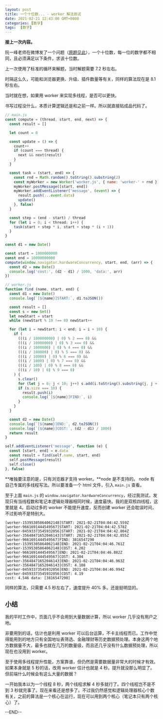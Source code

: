 ```yaml
---
layout: post
title: 一个十位数... - worker 解法尝试
date: 2021-02-21 12:43:00 GMT+0800
categories: [数学]
tags:  [数字]
---
```


**接上一次内容。**

阮一峰老师在微博发了一个问题（[原题见此](https://weibo.com/1400854834/Jv3oTj7rj)），一个十位数，每一位的数字都不相同，且必须满足以下条件，求该十位数。

<!-- more -->

上一次使用了标准的循环来解题，当时解题需要 7.2 秒左右。

时隔这么久，可能和浏览器更换、升级、插件数量等有关，同样的算法现在是 8.1 秒左右。

当时就在想，如果用 worker 来实现多线程，是否可以更快。

书写过程没什么，本质计算逻辑还是和之前一样。所以就直接贴成品代码了。

```js
// main.js
const compute = (thread, start, end, next) => {
  const result = []

  let count = 0

  const update = () => {
    count++
    if (count === thread) {
      next && next(result)
    }
  }

  const task = (start, end) => {
    const rnd = Math.random().toString().substring(2)
    const myWorker = new Worker('worker.js', { name: 'worker-' + rnd })
    myWorker.postMessage([start, end])
    myWorker.addEventListener('message', (event) => {
      result.push(...event.data)
      update()
    }, false)
  }

  const step = (end - start) / thread
  for (let i = 0; i < thread; i++) {
    task(start + step * i, start + step * (i + 1))
  }
}

const d1 = new Date()

const start = 1000000000
const end = 10000000000
compute(window.navigator.hardwareConcurrency, start, end, (arr) => {
  const d2 = new Date()
  console.log('cost:', (d2 - d1) / 1000, 'data:', arr)
})
```

```js
// worker.js
function find (name, start, end) {
  const d1 = new Date()
  console.log(`[${name}]START:`, d1.toJSON())

  const result = []
  const s = new Set()
  let newStart = start
  while (newStart % 10 !== 0) newStart++

  for (let i = newStart; i < end; i = i + 10) {
    if (
      (((i / 100000000) | 0) % 2 === 0) &&
      (((i / 10000000) | 0) % 3 === 0) &&
      (((i / 1000000) | 0) % 4 === 0) &&
      (((i / 100000) | 0) % 5 === 0) &&
      (((i / 10000) | 0) % 6 === 0) &&
      (((i / 1000) | 0) % 7 === 0) &&
      (((i / 100) | 0) % 8 === 0) &&
      (((i / 10) | 0) % 9 === 0)
    ) {
      s.clear()
      for (let j = 0; j < 10; j++) s.add(i.toString().substring(j, j + 1))
      if (s.size === 10) {
        result.push(i)
        console.log(`[${name}]FIND:`, i)
      }
    }
  }

  const d2 = new Date()
  console.log(`[${name}]END:`, d2.toJSON())
  console.log(`[${name}]COST:`, (d2 - d1) / 1000)
  return result
}

self.addEventListener('message', function (e) {
  const [start, end] = e.data
  const result = find(self.name, start, end)
  self.postMessage(result)
  self.close()
}, false)
```

**唯独要注意的是，只有浏览器才支持 worker。**node 是不支持的。 node 有自己专属的多线程写法。所以要准备一个 html 文件，引入 `main.js` 查看。

至于上面 `main.js` 的 `window.navigator.hardwareConcurrency`，经过我测试，发现只有当线程数和笔记本逻辑处理器相同时候，速度最快。我的是双核四线程，这里就是 4。启动过多的 worker 不能提升速度，反而创建 worker 还会耽误时间，不过影响不是特别大。

```
[worker-15395305864062148]START: 2021-02-21T04:04:42.559Z
[worker-9661691444549567]START: 2021-02-21T04:04:42.578Z
[worker-04593373545932056]START: 2021-02-21T04:04:42.804Z
[worker-35648471652046143]START: 2021-02-21T04:04:42.855Z
[worker-9661691444549567]FIND: 3816547290
[worker-15395305864062148]END: 2021-02-21T04:04:46.761Z
[worker-15395305864062148]COST: 4.202
[worker-9661691444549567]END: 2021-02-21T04:04:46.882Z
[worker-9661691444549567]COST: 4.304
[worker-35648471652046143]END: 2021-02-21T04:04:46.963Z
[worker-35648471652046143]COST: 4.108
[worker-04593373545932056]END: 2021-02-21T04:04:46.994Z
[worker-04593373545932056]COST: 4.19
cost: 4.546 data: [3816547290]
```

同样的算法，只需要 4.5 秒左右了，速度提升 40% 多。还是挺明显的。

## 小结

我的平时工作中，页面几乎不会用到大量数据计算，所以 worker 几乎没有用户之地。

非要用到的话，估计也是利用 worker 可以后台运算，不卡主线程而已。工作中觉得能用到的地方只有全国地址表筛选、金融理财等历史数据预处理。本身这两个地方数据量不大，最多也就在几万的数量级，而且还几乎没有什么数据预处理，所以现在也没用到 worker。

至于使用多线程提升性能，方案靠谱，但仍然是需要数据量非常大的时候才有效。如果本身就是 5 秒的话，改用 worker 估计也就是 4 秒。提升就没那么明显了。但前端什么时候会有这么大量的数据？

一开始我本以为一个线程 8 秒，两个线程求解 4 秒多就行了。四个线程岂不是不到 3 秒就完事了。现在来看还是想多了。不过我仍然感觉和逻辑处理器核心个数有关，之前的算法是一个核心在运行，现在可以用到两个核心（笔记本只有两个核心）了。

--END--
